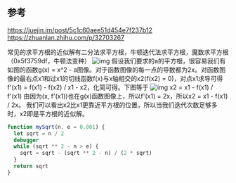 
## 参考
https://juejin.im/post/5c1c60aee51d454e7f237b12
https://zhuanlan.zhihu.com/p/32703267

常见的求平方根的近似解有二分法求平方根，牛顿迭代法求平方根，魔数求平方根（0x5f3759df，牛顿法变种）
![img](https://github.com/result17/blog/tree/master/imgs/sqrt2.gif)
假设我们要求的a的平方根，很容易我们有如图的函数g(x) = x^2 - a图像。对于函数图像的每一点的导数都为2x。对函数图像的最右点x1和过x1的切线函数f(x)与x轴相交的x2(f(x2) = 0)，对点x1求导可得f'(x1) = f(x1) - f(x2) / x1 - x2，化简可得。下图等于
![img](https://github.com/result17/blog/tree/master/imgs/sqrt1.jpg)
x2 = x1 - f(x1) / f'(x1)
由因为(x, f'(x1))也在g(x)函数图像上，所以f'(x1) = 2x，所以x2 = x1 - f(x1) / 2x。
我们可以看出x2比x1更靠近平方根的位置，所以当我们迭代次数足够多时，x2即是平方根的近似解。
```js
function mySqrt(n, e = 0.001) {
  let sqrt = n / 2
  debugger
  while (sqrt ** 2 - n > e) {
    sqrt = sqrt - (sqrt ** 2 - n) / (2 * sqrt) 
  }
  return sqrt
}
```